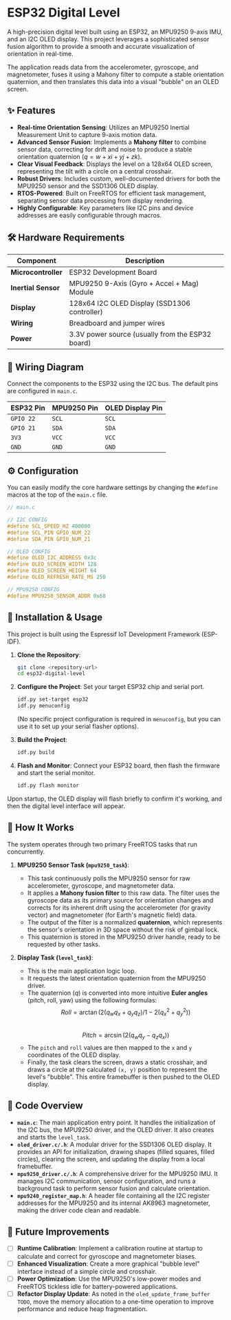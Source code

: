 # ESP32 Digital Level

A high-precision digital level built using an ESP32, an MPU9250 9-axis IMU, and an I2C OLED display. This project leverages a sophisticated sensor fusion algorithm to provide a smooth and accurate visualization of orientation in real-time.

The application reads data from the accelerometer, gyroscope, and magnetometer, fuses it using a Mahony filter to compute a stable orientation quaternion, and then translates this data into a visual "bubble" on an OLED screen.

## ✨ Features

  * **Real-time Orientation Sensing**: Utilizes an MPU9250 Inertial Measurement Unit to capture 9-axis motion data.
  * **Advanced Sensor Fusion**: Implements a **Mahony filter** to combine sensor data, correcting for drift and noise to produce a stable orientation quaternion ($q = w + xi + yj + zk$).
  * **Clear Visual Feedback**: Displays the level on a 128x64 OLED screen, representing the tilt with a circle on a central crosshair.
  * **Robust Drivers**: Includes custom, well-documented drivers for both the MPU9250 sensor and the SSD1306 OLED display.
  * **RTOS-Powered**: Built on FreeRTOS for efficient task management, separating sensor data processing from display rendering.
  * **Highly Configurable**: Key parameters like I2C pins and device addresses are easily configurable through macros.

## 🛠️ Hardware Requirements

| Component              | Description                                      |
| ---------------------- | ------------------------------------------------ |
| **Microcontroller** | ESP32 Development Board                          |
| **Inertial Sensor** | MPU9250 9-Axis (Gyro + Accel + Mag) Module       |
| **Display** | 128x64 I2C OLED Display (SSD1306 controller)     |
| **Wiring** | Breadboard and jumper wires                      |
| **Power** | 3.3V power source (usually from the ESP32 board) |

## 🔌 Wiring Diagram

Connect the components to the ESP32 using the I2C bus. The default pins are configured in `main.c`.

| ESP32 Pin   | MPU9250 Pin | OLED Display Pin |
| ----------- | ----------- | ---------------- |
| `GPIO 22`   | `SCL`       | `SCL`            |
| `GPIO 21`   | `SDA`       | `SDA`            |
| `3V3`       | `VCC`       | `VCC`            |
| `GND`       | `GND`       | `GND`            |

## ⚙️ Configuration

You can easily modify the core hardware settings by changing the `#define` macros at the top of the `main.c` file.

```c
// main.c

// I2C CONFIG
#define SCL_SPEED_HZ 400000
#define SCL_PIN GPIO_NUM_22
#define SDA_PIN GPIO_NUM_21

// OLED CONFIG
#define OLED_I2C_ADDRESS 0x3c
#define OLED_SCREEN_WIDTH 128
#define OLED_SCREEN_HEIGHT 64
#define OLED_REFRESH_RATE_MS 250

// MPU9250 CONFIG
#define MPU9250_SENSOR_ADDR 0x68
```

## 🚀 Installation & Usage

This project is built using the Espressif IoT Development Framework (ESP-IDF).

1.  **Clone the Repository**:

    ```bash
    git clone <repository-url>
    cd esp32-digital-level
    ```

2.  **Configure the Project**:
    Set your target ESP32 chip and serial port.

    ```bash
    idf.py set-target esp32
    idf.py menuconfig
    ```

    (No specific project configuration is required in `menuconfig`, but you can use it to set up your serial flasher options).

3.  **Build the Project**:

    ```bash
    idf.py build
    ```

4.  **Flash and Monitor**:
    Connect your ESP32 board, then flash the firmware and start the serial monitor.

    ```bash
    idf.py flash monitor
    ```

Upon startup, the OLED display will flash briefly to confirm it's working, and then the digital level interface will appear.

## 🔬 How It Works

The system operates through two primary FreeRTOS tasks that run concurrently.

1.  **MPU9250 Sensor Task (`mpu9250_task`)**:

      * This task continuously polls the MPU9250 sensor for raw accelerometer, gyroscope, and magnetometer data.
      * It applies a **Mahony fusion filter** to this raw data. The filter uses the gyroscope data as its primary source for orientation changes and corrects for its inherent drift using the accelerometer (for gravity vector) and magnetometer (for Earth's magnetic field) data.
      * The output of the filter is a normalized **quaternion**, which represents the sensor's orientation in 3D space without the risk of gimbal lock.
      * This quaternion is stored in the MPU9250 driver handle, ready to be requested by other tasks.

2.  **Display Task (`level_task`)**:

      * This is the main application logic loop.
      * It requests the latest orientation quaternion from the MPU9250 driver.
      * The quaternion ($q$) is converted into more intuitive **Euler angles** (pitch, roll, yaw) using the following formulas:
        $$Roll = \arctan(2(q_w q_x + q_y q_z) / 1 - 2(q_x^2 + q_y^2))$$ </br>
        $$Pitch = \arcsin(2(q_w q_y - q_z q_x))$$
      * The `pitch` and `roll` values are then mapped to the `x` and `y` coordinates of the OLED display.
      * Finally, the task clears the screen, draws a static crosshair, and draws a circle at the calculated `(x, y)` position to represent the level's "bubble". This entire framebuffer is then pushed to the OLED display.

## 📂 Code Overview

  * **`main.c`**: The main application entry point. It handles the initialization of the I2C bus, the MPU9250 driver, and the OLED driver. It also creates and starts the `level_task`.
  * **`oled_driver.c/.h`**: A modular driver for the SSD1306 OLED display. It provides an API for initialization, drawing shapes (filled squares, filled circles), clearing the screen, and updating the display from a local framebuffer.
  * **`mpu9250_driver.c/.h`**: A comprehensive driver for the MPU9250 IMU. It manages I2C communication, sensor configuration, and runs a background task to perform sensor fusion and calculate orientation.
  * **`mpu9240_register_map.h`**: A header file containing all the I2C register addresses for the MPU9250 and its internal AK8963 magnetometer, making the driver code clean and readable.

## 🚧 Future Improvements

  * [ ] **Runtime Calibration**: Implement a calibration routine at startup to calculate and correct for gyroscope and magnetometer biases.
  * [ ] **Enhanced Visualization**: Create a more graphical "bubble level" interface instead of a simple circle and crosshair.
  * [ ] **Power Optimization**: Use the MPU9250's low-power modes and FreeRTOS tickless idle for battery-powered applications.
  * [ ] **Refactor Display Update**: As noted in the `oled_update_frame_buffer` `TODO`, move the memory allocation to a one-time operation to improve performance and reduce heap fragmentation.
